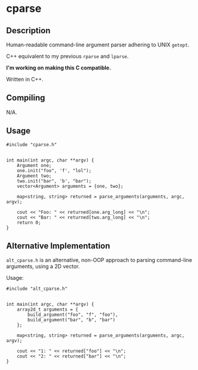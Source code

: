 # cparse


## Description

Human-readable command-line argument parser adhering to UNIX `getopt`.

C++ equivalent to my previous `rparse` and `lparse`.

**I'm working on making this C compatible.**

Written in C++.


## Compiling

N/A.


## Usage

```
#include "cparse.h"


int main(int argc, char **argv) {
    Argument one;
    one.init("foo", 'f', "lol");
    Argument two;
    two.init("bar", 'b', "bar");
    vector<Argument> arguments = {one, two};

    map<string, string> returned = parse_arguments(arguments, argc, argv);

    cout << "Foo: " << returned[one.arg_long] << "\n";
    cout << "Bar: " << returned[two.arg_long] << "\n";
    return 0;
}
```


## Alternative Implementation

`alt_cparse.h` is an alternative, non-OOP approach to parsing command-line
arguments, using a 2D vector.

Usage:

```
#include "alt_cparse.h"


int main(int argc, char **argv) {
    array2d_t arguments = {
        build_argument("foo", "f", "foo"),
        build_argument("bar", "b", "bar")
    };

    map<string, string> returned = parse_arguments(arguments, argc, argv);

    cout << "1: " << returned["foo"] << "\n";
    cout << "2: " << returned["bar"] << "\n";
}
```

